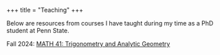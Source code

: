 +++
title = "Teaching"
+++

Below are resources from courses I have taught during my time as a PhD student at Penn State.

Fall 2024: [MATH 41: Trigonometry and Analytic Geometry](https://nicholaspayne.net/courses/math41/)